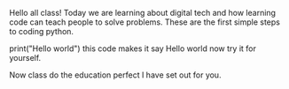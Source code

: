 Hello all class! Today we are learning about digital tech and how learning code can teach people to solve problems. These are the first simple steps to coding python.

print("Hello world")
this code makes it say Hello world now try it for yourself.

Now class do the education perfect I have set out for you.
